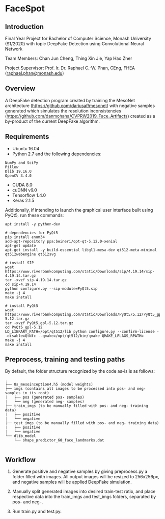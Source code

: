 # FaceSpot

## Introduction

Final Year Project for Bachelor of Computer Science, Monash University (S1/2020) with topic DeepFake Detection using Convolutional Neural Network

Team Members: Chan Jun Cheng, Thing Xin Jie, Yap Hao Zher

Project Supervisor: Prof. Ir. Dr. Raphael C.-W. Phan, CEng, FHEA (raphael.phan@monash.edu)


## Overview

A DeepFake detection program created by training the MesoNet architecture (https://github.com/dariusaf/mesonet) with negative samples generated which simulates the resolution inconsistencies (https://github.com/danmohaha/CVPRW2019_Face_Artifacts) created as a by-product of the current DeepFake algorithm.


## Requirements

- Ubuntu 16.04
- Python 2.7 and the following dependencies:
```
NumPy and SciPy
Pillow
Dlib 19.16.0
OpenCV 3.4.0
```
- CUDA 8.0
- cuDNN v6.0
- Tensorflow 1.4.0
- Keras 2.1.5


Additionally, if intending to launch the graphical user interface built using PyQt5, run these commands:

```
apt install -y python-dev

# dependencies for PyQt5
pip install enum34
add-apt-repository ppa:beineri/opt-qt-5.12.0-xenial
apt-get update
apt-get install -y build-essential libgl1-mesa-dev qt512-meta-minimal qt512webengine qt512svg

# install SIP
wget https://www.riverbankcomputing.com/static/Downloads/sip/4.19.14/sip-4.19.14.tar.gz
tar -xvzf sip-4.19.14.tar.gz
cd sip-4.19.14
python configure.py --sip-module=PyQt5.sip
make -j 4
make install

# install PyQt5
wget https://www.riverbankcomputing.com/static/Downloads/PyQt5/5.12/PyQt5_gpl-5.12.tar.gz
tar -xvzf PyQt5_gpl-5.12.tar.gz
cd PyQt5_gpl-5.12
LD_LIBRARY_PATH=/opt/qt512/lib python configure.py --confirm-license --disable=QtNfc --qmake=/opt/qt512/bin/qmake QMAKE_LFLAGS_RPATH=
make -j 4
make install
```

## Preprocess, training and testing paths

By default, the folder structure recognized by the code as-is is as follows:

```
.
├── 8a_mesoinception4.h5 (model weights)
├── imgs (contains all images to be processed into pos- and neg- samples in its root)
|   ├── pos (generated pos- samples)
|   └── neg (generated neg- samples)
├── train_imgs (to be manually filled with pos- and neg- training data)
|   ├── positive
|   └── negative
├── test_imgs (to be manually filled with pos- and neg- training data)
|   ├── positive
|   └── negative
└── dlib_model
    └── shape_predictor_68_face_landmarks.dat
    
```
    
## Workflow

1. Generate positive and negative samples by giving preprocess.py a folder filled with images. All output images will be resized to 256x256px, and negative samples will be applied DeepFake simulation.

2. Manually split generated images into desired train-test ratio, and place respective data into the train_imgs and test_imgs folders, separated by pos- and neg-.

3. Run train.py and test.py.
